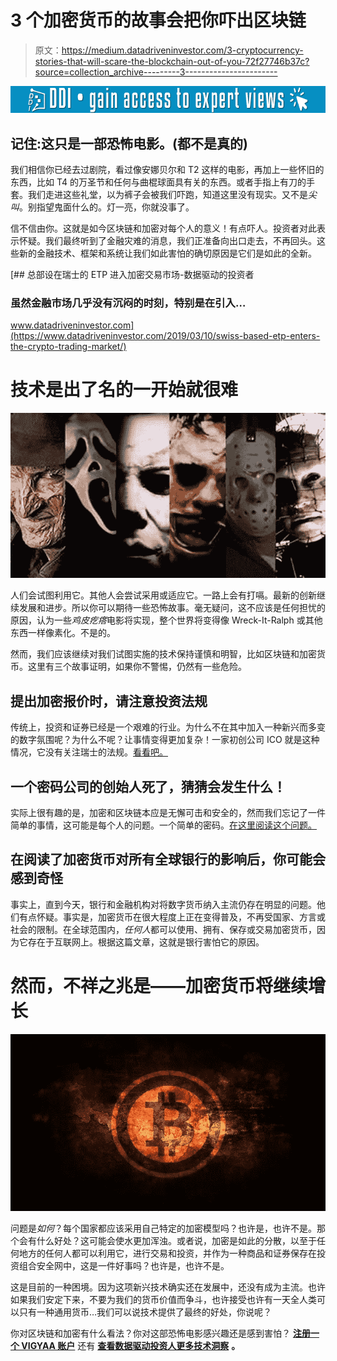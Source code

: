 # 3 个加密货币的故事会把你吓出区块链

> 原文：<https://medium.datadriveninvestor.com/3-cryptocurrency-stories-that-will-scare-the-blockchain-out-of-you-72f27746b37c?source=collection_archive---------3----------------------->

[![](img/0cffeb9249344d3ac438994b80174c7d.png)](http://www.track.datadriveninvestor.com/1B9E)

## 记住:这只是一部恐怖电影。(都不是真的)

我们相信你已经去过剧院，看过像安娜贝尔和 T2 这样的电影，再加上一些怀旧的东西，比如 T4 的万圣节和任何与曲棍球面具有关的东西。或者手指上有刀的手套。我们走进这些礼堂，以为裤子会被我们吓跑，知道这里没有现实。又不是*尖叫*。别指望鬼面什么的。灯一亮，你就没事了。

信不信由你。这就是如今区块链和加密对每个人的意义！有点吓人。投资者对此表示怀疑。我们最终听到了金融灾难的消息，我们正准备向出口走去，不再回头。这些新的金融技术、框架和系统让我们如此害怕的确切原因是它们是如此的全新。

[](https://www.datadriveninvestor.com/2019/03/10/swiss-based-etp-enters-the-crypto-trading-market/) [## 总部设在瑞士的 ETP 进入加密交易市场-数据驱动的投资者

### 虽然金融市场几乎没有沉闷的时刻，特别是在引入…

www.datadriveninvestor.com](https://www.datadriveninvestor.com/2019/03/10/swiss-based-etp-enters-the-crypto-trading-market/) 

# 技术是出了名的一开始就很难

![](img/bf74af94c7e425ecddab53ebc0e8fa70.png)

人们会试图利用它。其他人会尝试采用或适应它。一路上会有打嗝。最新的创新继续发展和进步。所以你可以期待一些恐怖故事。毫无疑问，这不应该是任何担忧的原因，认为一些*鸡皮疙瘩*电影将实现，整个世界将变得像 Wreck-It-Ralph 或其他东西一样像素化。不是的。

然而，我们应该继续对我们试图实施的技术保持谨慎和明智，比如区块链和加密货币。这里有三个故事证明，如果你不警惕，仍然有一些危险。

## 提出加密报价时，请注意投资法规

传统上，投资和证券已经是一个艰难的行业。为什么不在其中加入一种新兴而多变的数字氛围呢？为什么不呢？让事情变得更加复杂！一家初创公司 ICO 就是这种情况，它没有关注瑞士的法规。[看看吧。](https://vigyaa.com/@pierre/startup-ico-gets-slapped-by-swiss-financial-watchdog-863507f4/)

## 一个密码公司的创始人死了，猜猜会发生什么！

实际上很有趣的是，加密和区块链本应是无懈可击和安全的，然而我们忘记了一件简单的事情，这可能是每个人的问题。一个简单的密码。[在这里阅读这个问题。](https://vigyaa.com/@pierre/canada-regulates-cryptocurrency-after-death-of-quadriga-cx-founde-5c0f764d/)

## 在阅读了加密货币对所有全球银行的影响后，你可能会感到奇怪

事实上，直到今天，银行和金融机构对将数字货币纳入主流仍存在明显的问题。他们有点怀疑。事实是，加密货币在很大程度上正在变得普及，不再受国家、方言或社会的限制。在全球范围内，*任何人*都可以使用、拥有、保存或交易加密货币，因为它存在于互联网上。根据这篇文章，这就是银行害怕它的原因。

# 然而，不祥之兆是——加密货币将继续增长

![](img/45530a1af20527cd8dee2219661b966b.png)

问题是*如何*？每个国家都应该采用自己特定的加密模型吗？也许是，也许不是。那个会有什么好处？这可能会使水更加浑浊。或者说，加密是如此的分散，以至于任何地方的任何人都可以利用它，进行交易和投资，并作为一种商品和证券保存在投资组合安全网中，这是一件好事吗？也许是，也许不是。

这是目前的一种困境。因为这项新兴技术确实还在发展中，还没有成为主流。也许如果我们安定下来，不要为我们的货币价值而争斗，也许接受也许有一天全人类可以只有一种通用货币…我们可以说技术提供了最终的好处，你说呢？

你对区块链和加密有什么看法？你对这部恐怖电影感兴趣还是感到害怕？ [**注册一个 VIGYAA 账户**](https://vigyaa.com/accounts/login/) 还有 [**查看数据驱动投资人更多技术洞察**](http://datadriveninvestor.com) **。**